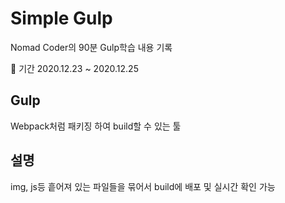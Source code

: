 # Simple Gulp
Nomad Coder의 90분 Gulp학습 내용 기록
<br />

📆 기간
2020.12.23 ~ 2020.12.25

## Gulp
Webpack처럼 패키징 하여 build할 수 있는 툴

## 설명
img, js등 흩어져 있는 파일들을 묶어서 build에 배포 및 실시간 확인 가능